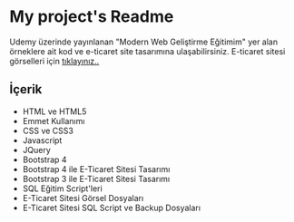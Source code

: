 ﻿# My project's Readme

Udemy üzerinde yayınlanan "Modern Web Geliştirme Eğitimim" yer alan örneklere ait kod ve e-ticaret site tasarımına ulaşabilirsiniz. E-ticaret sitesi görselleri için [tıklayınız..](https://github.com/muratbaseren/Udemy-Uyg-Modern-Web-Gelistirme-Egitimi/tree/master/10-ETicaretSiteImages)

## İçerik

- HTML ve HTML5
- Emmet Kullanımı
- CSS ve CSS3
- Javascript
- JQuery
- Bootstrap 4
- Bootstrap 4 ile E-Ticaret Sitesi Tasarımı
- Bootstrap 3 ile E-Ticaret Sitesi Tasarımı
- SQL Eğitim Script'leri
- E-Ticaret Sitesi Görsel Dosyaları
- E-Ticaret Sitesi SQL Script ve Backup Dosyaları

